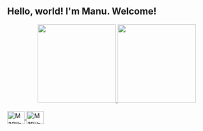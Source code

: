 ## Hello, world! I'm Manu. Welcome!

<div align="center">
  <a href="https://github.com/manuellereis">
  <img height="180em" src="https://github-readme-stats.vercel.app/api?username=manuellereis&show_icons=true&theme=nord&include_all_commits=true&count_private=true"/>
  <img height="180em" src="https://github-readme-stats.vercel.app/api/top-langs/?username=manuellereis&layout=compact&langs_count=7&theme=nord"/>
</div>
  
<div style="display: inline_block"><br>
  <img align="center" alt="Manu-Ts" height="30" width="40" src="https://cdn.jsdelivr.net/gh/devicons/devicon/icons/mysql/pmysql-original.svg">
  <img align="center" alt="Manu-Ts" height="30" width="40" src="https://cdn.jsdelivr.net/gh/devicons/devicon/icons/python/python-original.svg">

